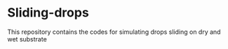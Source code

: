 # Sliding-drops
This repository contains the codes for simulating drops sliding on dry and wet substrate
